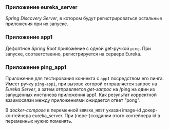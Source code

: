 ### Приложение eureka_server
_Spring Discovery Server_, в котором будут регистрироваться остальные приложения при их запуске.

### Приложение app1
Дефолтное _Spring Boot_ приложение с одной get-ручкой `ping`. При запуске, соответственно, регистрируется на сервере Eureka.

### Приложение ping_app1
Приложение для тестирования коннекта с `app1` посредством его пинга. Имеет ручку `ping-app1`, при вызове которой отправляется запрос на _Eureka Server_,
а затем отправляется _get-запрос_ на /ping на один из запущенных инстансов приложения app1.
Как результат корректной взаимосвязи между приложениями ожидается ответ "pong".


В _docker-compose_ в переменной `EUREKA_HOST` указан image-id докер-контейнера eureka_server. При (пере-)создании этого контейнера id в переменных нужно поменять.